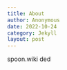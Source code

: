 ```yaml
---
title: About
author: Anonymous
date: 2022-10-24
category: Jekyll
layout: post
---
```


spoon.wiki ded